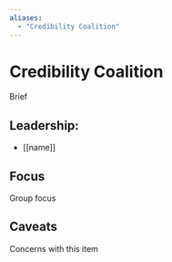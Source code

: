 ```yaml
---
aliases:
  - "Credibility Coalition"
---
```

# Credibility Coalition

Brief

## Leadership:

- [[name]]

## Focus

Group focus

## Caveats 

Concerns with this item